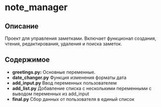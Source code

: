 # note_manager
## Описание

Проект для управления заметками. Включает функционал создания, чтения, редактирования, удаления и поиска заметок.

## Содержимое

- **greetings.py:** Основные переменные.
- **date_changer.py** Функция изменения форматы дата
- **add_input.py** Ввод переменных пользователем
- **add_list.py** Добавление списка с несколькими переменными с выводом переменных из add_input
- **final.py** Сбор данных от пользователя в единый список
